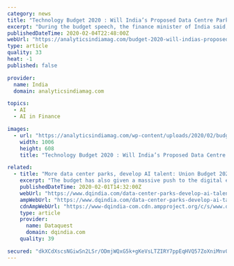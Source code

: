 ```yaml
---
category: news
title: "Technology Budget 2020 : Will India’s Proposed Data Centre Parks Boost AI Industry?"
excerpt: "During the budget speech, the finance minister of India said, “It is now a cliche—data is the new oil—and, indeed, analytics, AI, fintech and the internet of things (IoT) are quickly transforming the way we deal with our lives,” Sitharaman stated."
publishedDateTime: 2020-02-04T22:48:00Z
webUrl: "https://analyticsindiamag.com/budget-2020-will-indias-proposed-data-centre-hubs-add-strength-to-the-ai-industry/"
type: article
quality: 33
heat: -1
published: false

provider:
  name: India
  domain: analyticsindiamag.com

topics:
  - AI
  - AI in Finance

images:
  - url: "https://analyticsindiamag.com/wp-content/uploads/2020/02/budget-2020-india-tech-ai-1.jpg"
    width: 1006
    height: 608
    title: "Technology Budget 2020 : Will India’s Proposed Data Centre Parks Boost AI Industry?"

related:
  - title: "More data center parks, develop AI talent: Union Budget 2020"
    excerpt: "The budget has also given a massive push to the digital economy recognizing how AI, IoT, 3D printing, drones, data storage ... This coupled with easy access to credit from banks & NBFCs should bring down credit costs in the medium term. For start-ups, considering the fact that in the initial years, one may not have adequate profit to avail ..."
    publishedDateTime: 2020-02-01T14:32:00Z
    webUrl: "https://www.dqindia.com/data-center-parks-develop-ai-talent-union-budget-2020/"
    ampWebUrl: "https://www.dqindia.com/data-center-parks-develop-ai-talent-union-budget-2020/amp/"
    cdnAmpWebUrl: "https://www-dqindia-com.cdn.ampproject.org/c/s/www.dqindia.com/data-center-parks-develop-ai-talent-union-budget-2020/amp/"
    type: article
    provider:
      name: Dataquest
      domain: dqindia.com
    quality: 39

secured: "dkXCdXscsNGiwSn2LSr/ODmjWQxG5k+gKeVsLTZIRY7ppEqHVQ57ZoXniMnv0BA3i7J2AtBZOJgyXfogZZisX7vD1lJ7Rk2IhTK0Kj1o1q5GlPEKXH74veNnOfYcIfPhSmXGw889pBve7Mgj4ng/+VjPXSRaRU0/k1iMvJoEO+F6Kn5/ekncj0AaboSW3J9qs5q4K1iz06dG1F2QnZ9lqfbVqqErpm3ogZHxx05vvcraT0qbx8NIrCjR8cCbfQWQq+jovvz7W42CgBuEqjM1m6eS+6AfML543ixc1DPleFkJz+H+yjAAYvojYP3HC+qncJMwDKz1PtVTEiZQHuuW891mqC2+1bJks6J9uScRkrMDuD5rLY0gmwO+Ml8NWmnfzn8/2b0jfMhMSHqWTVTBlhyAtUgnQ7YD5XynVX0e/Q7NjH6KXlLXyFXxwUmK1VFdMHSjIUK+wTC8oE9eC4tip5KCvedojqpc1xF88rI7G7U=;8kXPnRe/pxI6TI2V36+80w=="
---
```


